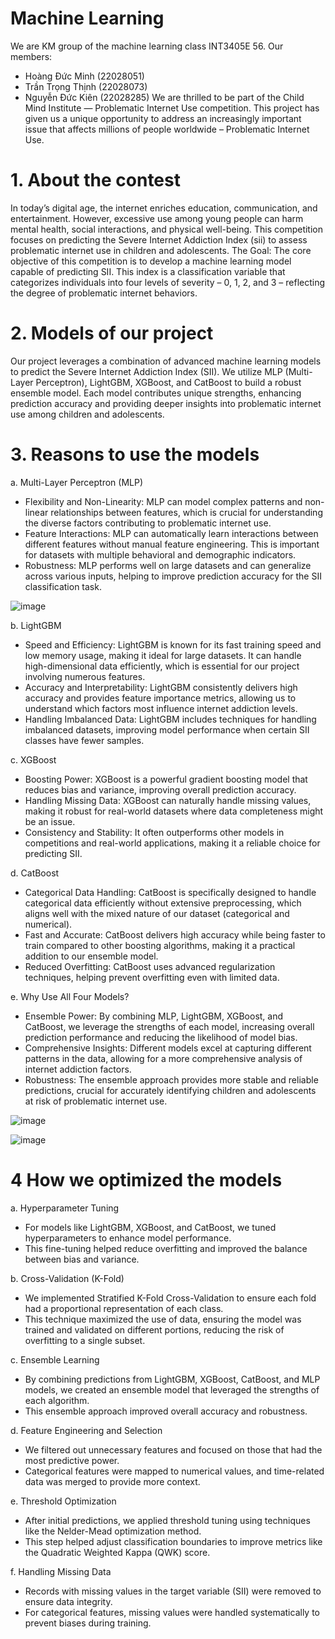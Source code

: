 # Machine Learning

We are KM group of the machine learning class INT3405E 56. 
Our members:
- Hoàng Đức Minh (22028051)
- Trần Trọng Thịnh (22028073)
- Nguyễn Đức Kiên (22028285)
We are thrilled to be part of the Child Mind Institute — Problematic Internet Use competition. This project has given us a unique opportunity to address an increasingly important issue that affects millions of people worldwide – Problematic Internet Use.

# 1. About the contest
In today’s digital age, the internet enriches education, communication, and entertainment. However, excessive use among young people can harm mental health, social interactions, and physical well-being. This competition focuses on predicting the Severe Internet Addiction Index (sii) to assess problematic internet use in children and adolescents.
The Goal: The core objective of this competition is to develop a machine learning model capable of predicting SII. This index is a classification variable that categorizes individuals into four levels of severity – 0, 1, 2, and 3 – reflecting the degree of problematic internet behaviors.

# 2. Models of our project
Our project leverages a combination of advanced machine learning models to predict the Severe Internet Addiction Index (SII). We utilize MLP (Multi-Layer Perceptron), LightGBM, XGBoost, and CatBoost to build a robust ensemble model. Each model contributes unique strengths, enhancing prediction accuracy and providing deeper insights into problematic internet use among children and adolescents.

# 3. Reasons to use the models
a. Multi-Layer Perceptron (MLP)
- Flexibility and Non-Linearity: MLP can model complex patterns and non-linear relationships between features, which is crucial for understanding the diverse factors contributing to problematic internet use.
- Feature Interactions: MLP can automatically learn interactions between different features without manual feature engineering. This is important for datasets with multiple behavioral and demographic indicators.
- Robustness: MLP performs well on large datasets and can generalize across various inputs, helping to improve prediction accuracy for the SII classification task.

![image](https://github.com/user-attachments/assets/8e833da2-64f2-4839-89d2-f871d17c2cf5)

b. LightGBM
- Speed and Efficiency: LightGBM is known for its fast training speed and low memory usage, making it ideal for large datasets. It can handle high-dimensional data efficiently, which is essential for our project involving numerous features.
- Accuracy and Interpretability: LightGBM consistently delivers high accuracy and provides feature importance metrics, allowing us to understand which factors most influence internet addiction levels.
- Handling Imbalanced Data: LightGBM includes techniques for handling imbalanced datasets, improving model performance when certain SII classes have fewer samples.

c. XGBoost
- Boosting Power: XGBoost is a powerful gradient boosting model that reduces bias and variance, improving overall prediction accuracy.
- Handling Missing Data: XGBoost can naturally handle missing values, making it robust for real-world datasets where data completeness might be an issue.
- Consistency and Stability: It often outperforms other models in competitions and real-world applications, making it a reliable choice for predicting SII.

d. CatBoost
- Categorical Data Handling: CatBoost is specifically designed to handle categorical data efficiently without extensive preprocessing, which aligns well with the mixed nature of our dataset (categorical and numerical).
- Fast and Accurate: CatBoost delivers high accuracy while being faster to train compared to other boosting algorithms, making it a practical addition to our ensemble model.
- Reduced Overfitting: CatBoost uses advanced regularization techniques, helping prevent overfitting even with limited data.

e. Why Use All Four Models?
- Ensemble Power: By combining MLP, LightGBM, XGBoost, and CatBoost, we leverage the strengths of each model, increasing overall prediction performance and reducing the likelihood of model bias.
- Comprehensive Insights: Different models excel at capturing different patterns in the data, allowing for a more comprehensive analysis of internet addiction factors.
- Robustness: The ensemble approach provides more stable and reliable predictions, crucial for accurately identifying children and adolescents at risk of problematic internet use.

![image](https://github.com/user-attachments/assets/1a94a312-a0b5-4c3a-bc37-fbe547d07a36)

![image](https://github.com/user-attachments/assets/50a3a10b-ae0d-427c-8997-55d57d935be5)

# 4 How we optimized the models
a. Hyperparameter Tuning
- For models like LightGBM, XGBoost, and CatBoost, we tuned hyperparameters to enhance model performance.
- This fine-tuning helped reduce overfitting and improved the balance between bias and variance.

b. Cross-Validation (K-Fold)
- We implemented Stratified K-Fold Cross-Validation to ensure each fold had a proportional representation of each class.
- This technique maximized the use of data, ensuring the model was trained and validated on different portions, reducing the risk of overfitting to a single subset.

c. Ensemble Learning
- By combining predictions from LightGBM, XGBoost, CatBoost, and MLP models, we created an ensemble model that leveraged the strengths of each algorithm.
- This ensemble approach improved overall accuracy and robustness.

d. Feature Engineering and Selection
- We filtered out unnecessary features and focused on those that had the most predictive power.
- Categorical features were mapped to numerical values, and time-related data was merged to provide more context.

e. Threshold Optimization
- After initial predictions, we applied threshold tuning using techniques like the Nelder-Mead optimization method.
- This step helped adjust classification boundaries to improve metrics like the Quadratic Weighted Kappa (QWK) score.

f. Handling Missing Data
- Records with missing values in the target variable (SII) were removed to ensure data integrity.
- For categorical features, missing values were handled systematically to prevent biases during training.

